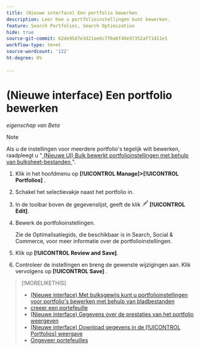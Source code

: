 ```yaml
---
title: (Nieuwe interface) Een portfolio bewerken
description: Leer hoe u portfolioinstellingen kunt bewerken.
feature: Search Portfolios, Search Optimization
hide: true
source-git-commit: 62de95d7e3d21ae6c7f0a6f40e97352af71411e1
workflow-type: tm+mt
source-wordcount: '122'
ht-degree: 0%

---
```


# (Nieuwe interface) Een portfolio bewerken

*eigenschap van Beta*

>[!NOTE]
>
>Als u de instellingen voor meerdere portfolio&#39;s tegelijk wilt bewerken, raadpleegt u &quot;[ (Nieuwe UI) Bulk bewerkt portfolioinstellingen met behulp van bulksheet-bestanden ](portfolio-bulksheets.md)&quot;.

1. Klik in het hoofdmenu op **[!UICONTROL Manage]>[!UICONTROL Portfolios]** .

1. Schakel het selectievakje naast het portfolio in.

1. In de toolbar boven de gegevenslijst, geeft de klik ![ ](/help/search-social-commerce/assets/edit.png " uit ") **[!UICONTROL Edit]**.

1. Bewerk de portfolioinstellingen.

   Zie de Optimalisatiegids, die beschikbaar is in Search, Social &amp; Commerce, voor meer informatie over de portfolioinstellingen.

1. Klik op **[!UICONTROL Review and Save]**.

1. Controleer de instellingen en breng de gewenste wijzigingen aan. Klik vervolgens op **[!UICONTROL Save]** .

>[!MORELIKETHIS]
>
>* [ (Nieuwe interface) Met bulksgewijs kunt u portfolioinstellingen voor portfolio&#39;s bewerken met behulp van bladbestanden ](portfolio-bulksheets.md)
>* [ creeer een portefeuille ](portfolio-create.md)
>* [ (Nieuwe interface) Gegevens over de prestaties van het portfolio weergeven ](portfolio-details.md)
>* [ (Nieuwe interface) Download gegevens in de [!UICONTROL Portfolios] weergave ](portfolio-view-report.md)
>* [ Ongeveer portefeuilles ](portfolio-about.md)